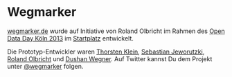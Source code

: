 Wegmarker
=========

[wegmarker.de](http://wegmarker.de) wurde auf Initiative von Roland Olbricht im Rahmen des [Open Data Day Köln 2013](http://wiki.opendataday.org/Cologne2013) im [Startplatz](http://startplatz.de) entwickelt. 

Die Prototyp-Entwickler waren [Thorsten Klein](http://expositio.de), [Sebastian Jeworutzki](http://www.stat.rub.de/team/sj.html/), [Roland Olbricht](http://overpass-api.de) und [Dushan Wegner](http://mehreinfach.de). 
Auf Twitter kannst Du dem Projekt unter [@wegmarker](http://twitter.com/wegmarker) folgen.
